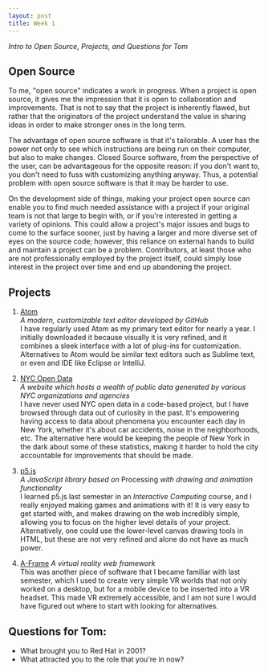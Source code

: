 ```yaml
---
layout: post
title: Week 1
---
```


_Intro to Open Source, Projects, and Questions for Tom_

## Open Source

To me, "open source" indicates a work in progress. When a project is open source, it gives me the impression that it is open to collaboration and improvements. That is not to say that the project is inherently flawed, but rather that the originators of the project understand the value in sharing ideas in order to make stronger ones in the long term.

The advantage of open source software is that it's tailorable. A user has the power not only to see which instructions are being run on their computer, but also to make changes.
Closed Source software, from the perspective of the user, can be advantageous for the opposite reason: if you don't want to, you don't need to fuss with customizing anything anyway. Thus, a potential problem with open source software is that it may be harder to use.

On the development side of things, making your project open source can enable you to find much needed assistance with a project if your original team is not that large to begin with, or if you're interested in getting a variety of opinions. This could allow a project's major issues and bugs to come to the surface sooner, just by having a larger and more diverse set of eyes on the source code; however, this reliance on external hands to build and maintain a project can be a problem. Contributors, at least those who are not professionally employed by the project itself, could simply lose interest in the project over time and end up abandoning the project.


## Projects

1. [Atom](https://atom.io/)  
_A modern, customizable text editor developed by GitHub_  
I have regularly used Atom as my primary text editor for nearly a year. I initially downloaded it because visually it is very refined, and it combines a sleek interface with a lot of plug-ins for customization. Alternatives to Atom would be similar text editors such as Sublime text, or even and IDE like Eclipse or IntelliJ.  
2. [NYC Open Data](https://opendata.cityofnewyork.us/)  
_A website which hosts a wealth of public data generated by various NYC organizations and agencies_  
I have never used NYC open data in a code-based project, but I have browsed through data out of curiosity in the past. It's empowering having access to data about phenomena you encounter each day in New York, whether it's about car accidents, noise in the neighborhoods, etc. The alternative here would be keeping the people of New York in the dark about some of these statistics, making it harder to hold the city accountable for improvements that should be made.
3. [p5.js](https://p5js.org/)  
_A JavaScript library based on_ Processing _with drawing and animation functionality_  
I learned p5.js last semester in an _Interactive Computing_ course, and I really enjoyed making games and animations with it! It is very easy to get started with, and makes drawing on the web incredibly simple, allowing you to focus on the higher level details of your project. Alternatively, one could use the lower-level canvas drawing tools in HTML, but these are not very refined and alone do not have as much power.

4. [A-Frame](https://aframe.io/)
_A virtual reality web framework_  
This was another piece of software that I became familiar with last semester, which I used to create very simple VR worlds that not only worked on a desktop, but for a mobile device to be inserted into a VR headset. This made VR extremely accessible, and I am not sure I would have figured out where to start with looking for alternatives.


## Questions for Tom:
* What brought you to Red Hat in 2001?  
* What attracted you to the role that you're in now? 
